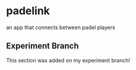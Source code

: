 # padelink
an app that connects between padel players 
## Experiment Branch
This section was added on my experiment branch!
